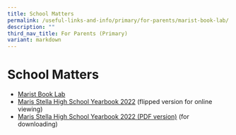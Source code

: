 ```yaml
---
title: School Matters
permalink: /useful-links-and-info/primary/for-parents/marist-book-lab/
description: ""
third_nav_title: For Parents (Primary)
variant: markdown
---
```

# School Matters

*   [Marist Book Lab](/maristbooklab/)
*   [Maris Stella High School Yearbook 2022](https://online.fliphtml5.com/obrr/bzwk/) (flipped version for online viewing)
*   [Maris Stella High School Yearbook 2022 (PDF version)](https://drive.google.com/drive/folders/126p-CHw2Rki16iGKNCHDR4VSXLDrhjAo) (for downloading)